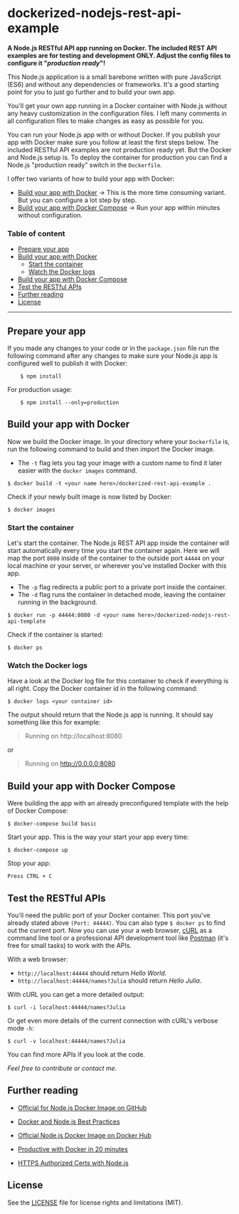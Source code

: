 # dockerized-nodejs-rest-api-example

**A Node.js RESTful API app running on Docker. The included REST API examples are for testing and development ONLY. Adjust the config files to configure it "*production ready*"!**

This Node.js application is a small barebone written with pure JavaScript (ES6) and without any dependencies or frameworks. It's a good starting point for you to just go further and to build your own app.

You'll get your own app running in a Docker container with Node.js without any heavy customization in the configuration files. I left many comments in all configuration files to make changes as easy as possible for you.

You can run your Node.js app with or without Docker. If you publish your app with Docker make sure you follow at least the first steps below. The included RESTful API examples are not production ready yet. But the Docker and Node.js setup is. To deploy the container for production you can find a Node.js "production ready" switch in the `Dockerfile`.

I offer two variants of how to build your app with Docker:
- [Build your app with Docker](#build-your-app-with-docker) -> This is the more time consuming variant. But you can configure a lot step by step.
- [Build your app with Docker Compose](#build-your-app-with-docker-compose) -> Run your app within minutes without configuration.

### Table of content

- [Prepare your app](#prepare-your-app)
- [Build your app with Docker](#build-your-app-with-docker)
    - [Start the container](#start-the-container)
    - [Watch the Docker logs](#watch-the-docker-logs)
- [Build your app with Docker Compose](#build-your-app-with-docker-compose)
- [Test the RESTful APIs](#test-the-restful-apis)
- [Further reading](#further-reading)
- [License](#license)

----

## Prepare your app

If you made any changes to your code or in the `package.json` file run the following command after any changes to make sure your Node.js app is configured well to publish it with Docker:

~~~
    $ npm install
~~~

For production usage:

~~~
    $ npm install --only=production
~~~

## Build your app with Docker

Now we build the Docker image. In your directory where your `Dockerfile` is, run the following command to build and then import the Docker image.

- The `-t` flag lets you tag your image with a custom name to find it later easier with the `docker images` command.

~~~
$ docker build -t <your name here>/dockerized-rest-api-example .
~~~

Check if your newly built image is now listed by Docker:

~~~
$ docker images
~~~

### Start the container

Let's start the container. The Node.js REST API app inside the container will start automatically every time you start the container again. Here we will map the port `8080` inside of the container to the outside port `44444` on your local machine or your server, or wherever you've installed Docker with this app.

- The `-p` flag redirects a public port to a private port inside the container.
- The `-d` flag runs the container in detached mode, leaving the container running in the background.

~~~
$ docker run -p 44444:8080 -d <your name here>/dockerized-nodejs-rest-api-template
~~~

Check if the container is started:

~~~
$ docker ps
~~~

### Watch the Docker logs

Have a look at the Docker log file for this container to check if everything is all right. Copy the Docker container id in the following command:

~~~
$ docker logs <your container id>
~~~

The output should return that the Node.js app is running. It should say something like this for example:

> Running on http://localhost:8080

or

> Running on http://0.0.0.0:8080

## Build your app with Docker Compose

Were building the app with an already preconfigured template with the help of Docker Compose:

~~~
$ docker-compose build basic
~~~

Start your app. This is the way your start your app every time:

~~~
$ docker-compose up
~~~

Stop your app:
~~~
Press CTRL + C
~~~

## Test the RESTful APIs

You'll need the public port of your Docker container. This port you've already stated above `(Port: 44444)`. You can also type `$ docker ps` to find out the current port. Now you can use your a web browser, [cURL](https://curl.haxx.se/) as a command line tool or a professional API development tool like [Postman](https://www.getpostman.com/) (it's free for small tasks) to work with the APIs.

With a web browser:
- `http://localhost:44444` should return *Hello World*.
- `http://localhost:44444/names?Julia` should return *Hello Julia*.

With cURL you can get a more detailed output:
~~~
$ curl -i localhost:44444/names?Julia
~~~

Or get even more details of the current connection with cURL's verbose mode `-h`:

~~~
$ curl -v localhost:44444/names?Julia
~~~

You can find more APIs if you look at the code.

*Feel free to contribute or contact me.*

## Further reading

- [Official for Node.js Docker Image on GitHub](https://github.com/nodejs/docker-node)
- [Docker and Node.js Best Practices](https://github.com/nodejs/docker-node/blob/master/docs/BestPractices.md)
- [Official Node.js Docker Image on Docker Hub](https://hub.docker.com/_/node/)
- [Productive with Docker in 20 minutes](https://engineering.circle.com/productive-with-docker-in-20-minutes-8997297a35bb)

- [HTTPS Authorized Certs with Node.js](https://engineering.circle.com/https-authorized-certs-with-node-js-315e548354a2)

## License

See the [LICENSE](LICENSE) file for license rights and limitations (MIT).
